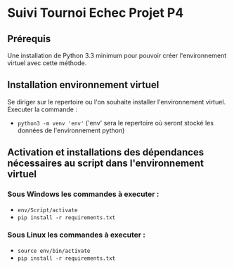 # __Suivi Tournoi Echec Projet P4__

## Prérequis
Une installation de Python 3.3 minimum pour pouvoir créer l'environnement virtuel avec cette méthode.

## Installation environnement virtuel
Se diriger sur le repertoire ou l'on souhaite installer l'environnement virtuel.
Executer la commande :
* `python3 -m venv 'env'` ('env' sera le repertoire où seront stocké les données de l'environnement 
python)

## Activation et installations des dépendances nécessaires au script dans l'environnement virtuel
### Sous Windows les commandes à executer :
* `env/Script/activate`
* `pip install -r requirements.txt`

### Sous Linux les commandes à executer : 
* `source env/bin/activate`
* `pip install -r requirements.txt`
